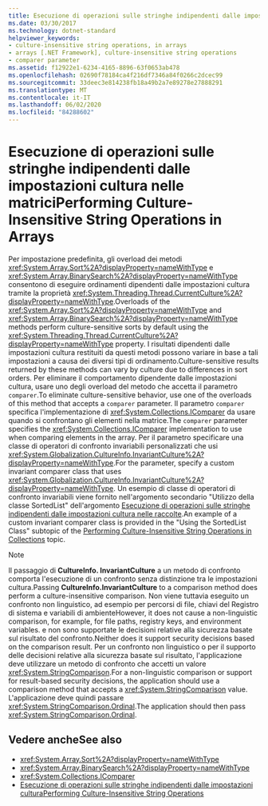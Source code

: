 ```yaml
---
title: Esecuzione di operazioni sulle stringhe indipendenti dalle impostazioni cultura nelle matrici
ms.date: 03/30/2017
ms.technology: dotnet-standard
helpviewer_keywords:
- culture-insensitive string operations, in arrays
- arrays [.NET Framework], culture-insensitive string operations
- comparer parameter
ms.assetid: f12922e1-6234-4165-8896-63f0653ab478
ms.openlocfilehash: 02690f78184ca4f216df7346a84f0266c2dcec99
ms.sourcegitcommit: 33deec3e814238fb18a49b2a7e89278e27888291
ms.translationtype: MT
ms.contentlocale: it-IT
ms.lasthandoff: 06/02/2020
ms.locfileid: "84288602"
---
```

# <a name="performing-culture-insensitive-string-operations-in-arrays"></a><span data-ttu-id="af7b0-102">Esecuzione di operazioni sulle stringhe indipendenti dalle impostazioni cultura nelle matrici</span><span class="sxs-lookup"><span data-stu-id="af7b0-102">Performing Culture-Insensitive String Operations in Arrays</span></span>

<span data-ttu-id="af7b0-103">Per impostazione predefinita, gli overload dei metodi <xref:System.Array.Sort%2A?displayProperty=nameWithType> e <xref:System.Array.BinarySearch%2A?displayProperty=nameWithType> consentono di eseguire ordinamenti dipendenti dalle impostazioni cultura tramite la proprietà <xref:System.Threading.Thread.CurrentCulture%2A?displayProperty=nameWithType>.</span><span class="sxs-lookup"><span data-stu-id="af7b0-103">Overloads of the <xref:System.Array.Sort%2A?displayProperty=nameWithType> and <xref:System.Array.BinarySearch%2A?displayProperty=nameWithType> methods perform culture-sensitive sorts by default using the <xref:System.Threading.Thread.CurrentCulture%2A?displayProperty=nameWithType> property.</span></span> <span data-ttu-id="af7b0-104">I risultati dipendenti dalle impostazioni cultura restituiti da questi metodi possono variare in base a tali impostazioni a causa dei diversi tipi di ordinamento.</span><span class="sxs-lookup"><span data-stu-id="af7b0-104">Culture-sensitive results returned by these methods can vary by culture due to differences in sort orders.</span></span> <span data-ttu-id="af7b0-105">Per eliminare il comportamento dipendente dalle impostazioni cultura, usare uno degli overload del metodo che accetta il parametro `comparer`.</span><span class="sxs-lookup"><span data-stu-id="af7b0-105">To eliminate culture-sensitive behavior, use one of the overloads of this method that accepts a `comparer` parameter.</span></span> <span data-ttu-id="af7b0-106">Il parametro `comparer` specifica l'implementazione di <xref:System.Collections.IComparer> da usare quando si confrontano gli elementi nella matrice.</span><span class="sxs-lookup"><span data-stu-id="af7b0-106">The `comparer` parameter specifies the <xref:System.Collections.IComparer> implementation to use when comparing elements in the array.</span></span> <span data-ttu-id="af7b0-107">Per il parametro specificare una classe di operatori di confronto invariabili personalizzati che usi <xref:System.Globalization.CultureInfo.InvariantCulture%2A?displayProperty=nameWithType>.</span><span class="sxs-lookup"><span data-stu-id="af7b0-107">For the parameter, specify a custom invariant comparer class that uses <xref:System.Globalization.CultureInfo.InvariantCulture%2A?displayProperty=nameWithType>.</span></span> <span data-ttu-id="af7b0-108">Un esempio di classe di operatori di confronto invariabili viene fornito nell'argomento secondario "Utilizzo della classe SortedList" dell'argomento [Esecuzione di operazioni sulle stringhe indipendenti dalle impostazioni cultura nelle raccolte](performing-culture-insensitive-string-operations-in-collections.md).</span><span class="sxs-lookup"><span data-stu-id="af7b0-108">An example of a custom invariant comparer class is provided in the "Using the SortedList Class" subtopic of the [Performing Culture-Insensitive String Operations in Collections](performing-culture-insensitive-string-operations-in-collections.md) topic.</span></span>

> [!NOTE]
> <span data-ttu-id="af7b0-109">Il passaggio di **CultureInfo. InvariantCulture** a un metodo di confronto comporta l'esecuzione di un confronto senza distinzione tra le impostazioni cultura.</span><span class="sxs-lookup"><span data-stu-id="af7b0-109">Passing **CultureInfo.InvariantCulture** to a comparison method does perform a culture-insensitive comparison.</span></span> <span data-ttu-id="af7b0-110">Non viene tuttavia eseguito un confronto non linguistico, ad esempio per percorsi di file, chiavi del Registro di sistema e variabili di ambiente</span><span class="sxs-lookup"><span data-stu-id="af7b0-110">However, it does not cause a non-linguistic comparison, for example, for file paths, registry keys, and environment variables.</span></span> <span data-ttu-id="af7b0-111">e non sono supportate le decisioni relative alla sicurezza basate sul risultato del confronto.</span><span class="sxs-lookup"><span data-stu-id="af7b0-111">Neither does it support security decisions based on the comparison result.</span></span> <span data-ttu-id="af7b0-112">Per un confronto non linguistico o per il supporto delle decisioni relative alla sicurezza basate sul risultato, l'applicazione deve utilizzare un metodo di confronto che accetti un valore <xref:System.StringComparison>.</span><span class="sxs-lookup"><span data-stu-id="af7b0-112">For a non-linguistic comparison or support for result-based security decisions, the application should use a comparison method that accepts a <xref:System.StringComparison> value.</span></span> <span data-ttu-id="af7b0-113">L'applicazione deve quindi passare <xref:System.StringComparison.Ordinal>.</span><span class="sxs-lookup"><span data-stu-id="af7b0-113">The application should then pass <xref:System.StringComparison.Ordinal>.</span></span>

## <a name="see-also"></a><span data-ttu-id="af7b0-114">Vedere anche</span><span class="sxs-lookup"><span data-stu-id="af7b0-114">See also</span></span>

- <xref:System.Array.Sort%2A?displayProperty=nameWithType>
- <xref:System.Array.BinarySearch%2A?displayProperty=nameWithType>
- <xref:System.Collections.IComparer>
- [<span data-ttu-id="af7b0-115">Esecuzione di operazioni sulle stringhe indipendenti dalle impostazioni cultura</span><span class="sxs-lookup"><span data-stu-id="af7b0-115">Performing Culture-Insensitive String Operations</span></span>](performing-culture-insensitive-string-operations.md)
